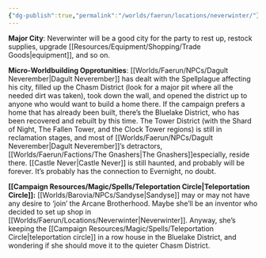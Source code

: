 ```yaml
---
{"dg-publish":true,"permalink":"/worlds/faerun/locations/neverwinter/"}
---
```


**Major City**: Neverwinter will be a good city for the party to rest up, restock supplies, upgrade [[Resources/Equipment/Shopping/Trade Goods\|equipment]], and so on.

**Micro-Worldbuilding Opprotunities**: [[Worlds/Faerun/NPCs/Dagult Neverember\|Dagult Neverember]] has dealt with the Spellplague affecting his city, filled up the Chasm District (look for a major pit where all the needed dirt was taken), took down the wall, and opened the district up to anyone who would want to build a home there. If the campaign prefers a home that has already been built, there’s the Bluelake District, who has been recovered and rebuilt by this time. The Tower District (with the Shard of Night, The Fallen Tower, and the Clock Tower regions) is still in reclamation stages, and most of [[Worlds/Faerun/NPCs/Dagult Neverember\|Dagult Neverember]]’s detractors, [[Worlds/Faerun/Factions/The Gnashers\|The Gnashers]]especially, reside there. [[Castle Never\|Castle Never]] is still haunted, and probably will be forever. It’s probably has the connection to Evernight, no doubt.

**[[Campaign Resources/Magic/Spells/Teleportation Circle\|Teleportation Circle]]:** [[Worlds/Barovia/NPCs/Sandyse\|Sandyse]] may or may not have any desire to ‘join’ the Arcane Brotherhood. Maybe she’ll be an inventor who decided to set up shop in [[Worlds/Faerun/Locations/Neverwinter\|Neverwinter]]. Anyway, she’s keeping the [[Campaign Resources/Magic/Spells/Teleportation Circle\|teleportation circle]] in a row house in the Bluelake District, and wondering if she should move it to the quieter Chasm District.
